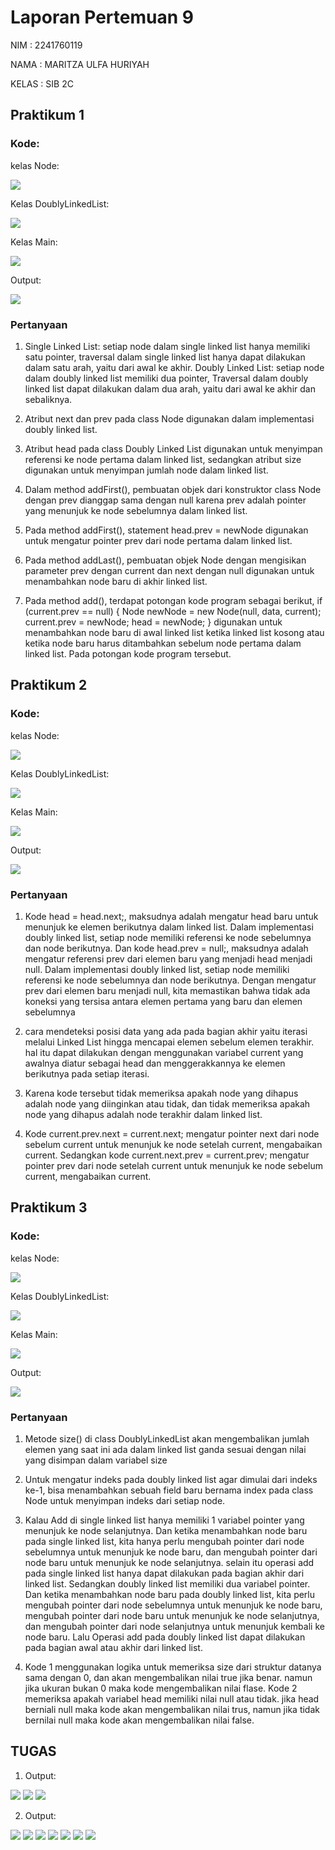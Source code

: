 # Laporan Pertemuan 9
NIM : 2241760119

NAMA : MARITZA ULFA HURIYAH

KELAS : SIB 2C

## Praktikum 1
### Kode:
kelas Node:

<img src = "Node.png">

Kelas DoublyLinkedList:

<img src = "DoublyLinkedList1.png">

Kelas Main:

<img src = "Main1.png">

Output:

<img src = "P1.png">

### Pertanyaan
1. Single Linked List: setiap node dalam single linked list hanya memiliki satu pointer, traversal dalam single linked list hanya dapat dilakukan dalam satu arah, yaitu dari awal ke akhir.
Doubly Linked List: setiap node dalam doubly linked list memiliki dua pointer, Traversal dalam doubly linked list dapat dilakukan dalam dua arah, yaitu dari awal ke akhir dan sebaliknya.

2. Atribut next dan prev pada class Node digunakan dalam implementasi doubly linked list.

3. Atribut head pada class Doubly Linked List digunakan untuk menyimpan referensi ke node pertama dalam linked list, sedangkan atribut size digunakan untuk menyimpan jumlah node dalam linked list. 

4. Dalam method addFirst(), pembuatan objek dari konstruktor class Node dengan prev dianggap sama dengan null karena prev adalah pointer yang menunjuk ke node sebelumnya dalam linked list.

5. Pada method addFirst(), statement head.prev = newNode digunakan untuk mengatur pointer prev dari node pertama dalam linked list.

6. Pada method addLast(), pembuatan objek Node dengan mengisikan parameter prev dengan current dan next dengan null digunakan untuk menambahkan node baru di akhir linked list.

7. Pada method add(), terdapat potongan kode program sebagai berikut,
if (current.prev == null) {
    Node newNode = new Node(null, data, current);
    current.prev = newNode;
    head = newNode;
}
digunakan untuk menambahkan node baru di awal linked list ketika linked list kosong atau ketika node baru harus ditambahkan sebelum node pertama dalam linked list. Pada potongan kode program tersebut.


## Praktikum 2

### Kode:
kelas Node:

<img src = "Node.png">

Kelas DoublyLinkedList:

<img src = "DoublyLinkedList2.png">

Kelas Main:

<img src = "Main2.png">

Output:

<img src = "P2.png">

### Pertanyaan
1. Kode head = head.next;, maksudnya adalah mengatur head baru untuk menunjuk ke elemen berikutnya dalam linked list. Dalam implementasi doubly linked list, setiap node memiliki referensi ke node sebelumnya dan node berikutnya. Dan kode head.prev = null;, maksudnya adalah mengatur referensi prev dari elemen baru yang menjadi head menjadi null. Dalam implementasi doubly linked list, setiap node memiliki referensi ke node sebelumnya dan node berikutnya. Dengan mengatur prev dari elemen baru menjadi null, kita memastikan bahwa tidak ada koneksi yang tersisa antara elemen pertama yang baru dan elemen sebelumnya

2. cara mendeteksi posisi data yang ada pada bagian akhir yaitu iterasi melalui Linked List hingga mencapai elemen sebelum elemen terakhir. hal itu dapat dilakukan dengan menggunakan variabel current yang awalnya diatur sebagai head dan menggerakkannya ke elemen berikutnya pada setiap iterasi.

3. Karena kode tersebut tidak memeriksa apakah node yang dihapus adalah node yang diinginkan atau tidak, dan tidak memeriksa apakah node yang dihapus adalah node terakhir dalam linked list.

4. Kode current.prev.next = current.next; mengatur pointer next dari node sebelum current untuk menunjuk ke node setelah current, mengabaikan current. Sedangkan kode current.next.prev = current.prev; mengatur pointer prev dari node setelah current untuk menunjuk ke node sebelum current, mengabaikan current.


## Praktikum 3

### Kode:
kelas Node:

<img src = "Node.png">

Kelas DoublyLinkedList:

<img src = "DoublyLinkedList3.png">

Kelas Main:

<img src = "Main3.png">

Output:

<img src = "P3.png">

### Pertanyaan
1. Metode size() di class DoublyLinkedList akan mengembalikan jumlah elemen yang saat ini ada dalam linked list ganda sesuai dengan nilai yang disimpan dalam variabel size

2. Untuk mengatur indeks pada doubly linked list agar dimulai dari indeks ke-1, bisa menambahkan sebuah field baru bernama index pada class Node untuk menyimpan indeks dari setiap node.

3. Kalau Add di single linked list hanya memiliki 1 variabel pointer yang menunjuk ke node selanjutnya. Dan ketika menambahkan node baru pada single linked list, kita hanya perlu mengubah pointer dari node sebelumnya untuk menunjuk ke node baru, dan mengubah pointer dari node baru untuk menunjuk ke node selanjutnya. selain itu operasi add pada single linked list hanya dapat dilakukan pada bagian akhir dari linked list.
Sedangkan doubly linked list memiliki dua variabel pointer. Dan ketika menambahkan node baru pada doubly linked list, kita perlu mengubah pointer dari node sebelumnya untuk menunjuk ke node baru, mengubah pointer dari node baru untuk menunjuk ke node selanjutnya, dan mengubah pointer dari node selanjutnya untuk menunjuk kembali ke node baru. Lalu Operasi add pada doubly linked list dapat dilakukan pada bagian awal atau akhir dari linked list.

4. Kode 1 menggunakan logika untuk memeriksa size dari struktur datanya sama dengan 0, dan akan mengembalikan nilai true jika benar. namun jika ukuran bukan 0 maka kode mengembalikan nilai flase.
Kode 2 memeriksa apakah variabel head memiliki nilai null atau tidak. jika head berniali null maka kode akan mengembalikan nilai trus, namun jika tidak bernilai null maka kode akan mengembalikan nilai false.


## TUGAS
1. Output:

<img src = "Tugas1.1.png">

<img src = "Tugas1.2.png">

<img src = "Tugas1.3.png">

2. Output:

<img src = "Tugas2.1.png">

<img src = "Tugas2.2.png">

<img src = "Tugas2.3.png">

<img src = "Tugas2.4.png">

<img src = "Tugas2.5.png">

<img src = "Tugas2.6.png">

<img src = "Tugas2.7.png">


